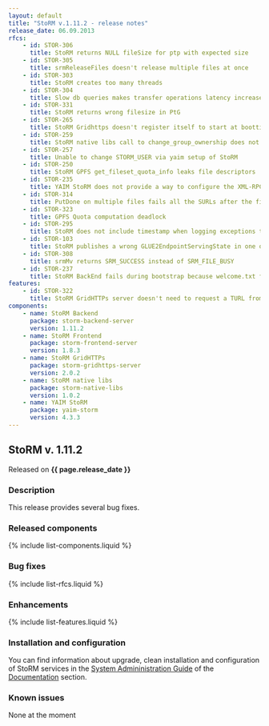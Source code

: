 ```yaml
---
layout: default
title: "StoRM v.1.11.2 - release notes"
release_date: 06.09.2013
rfcs:
    - id: STOR-306
      title: StoRM returns NULL fileSize for ptp with expected size
    - id: STOR-305
      title: srmReleaseFiles doesn't release multiple files at once
    - id: STOR-303
      title: StoRM creates too many threads
    - id: STOR-304
      title: Slow db queries makes transfer operations latency increase
    - id: STOR-331
      title: StoRM returns wrong filesize in PtG
    - id: STOR-265
      title: StoRM Gridhttps doesn't register itself to start at boottime
    - id: STOR-259
      title: StoRM native libs call to change_group_ownership does not correctly forward exceptions to the parent java process
    - id: STOR-257
      title: Unable to change STORM_USER via yaim setup of StoRM
    - id: STOR-250
      title: StoRM GPFS get_fileset_quota_info leaks file descriptors
    - id: STOR-235
      title: YAIM StoRM does not provide a way to configure the XML-RPC service port
    - id: STOR-314
      title: PutDone on multiple files fails all the SURLs after the first specified
    - id: STOR-323
      title: GPFS Quota computation deadlock
    - id: STOR-295
      title: StoRM does not include timestamp when logging exceptions to stderr log
    - id: STOR-103
      title: StoRM publishes a wrong GLUE2EndpointServingState in one of the two GLUE2Endpoint
    - id: STOR-308
      title: srmMv returns SRM_SUCCESS instead of SRM_FILE_BUSY
    - id: STOR-237
      title: StoRM BackEnd fails during bootstrap because welcome.txt file is not found
features:
    - id: STOR-322
      title: StoRM GridHTTPs server doesn't need to request a TURL from the BE during transfer requests
components:
    - name: StoRM Backend
      package: storm-backend-server
      version: 1.11.2
    - name: StoRM Frontend
      package: storm-frontend-server
      version: 1.8.3
    - name: StoRM GridHTTPs
      package: storm-gridhttps-server
      version: 2.0.2
    - name: StoRM native libs
      package: storm-native-libs
      version: 1.0.2
    - name: YAIM StoRM
      package: yaim-storm
      version: 4.3.3
---
```


## StoRM v. 1.11.2

Released on **{{ page.release_date }}**

### Description

This release provides several bug fixes.

### Released components

{% include list-components.liquid %}

### Bug fixes

{% include list-rfcs.liquid %}

### Enhancements

{% include list-features.liquid %}

### Installation and configuration

You can find information about upgrade, clean installation and configuration of StoRM services in the [System Admininistration Guide][storm-sysadmin-guide] of the [Documentation][storm-documentation] section.

### Known issues

None at the moment

[storm-documentation]: {{site.baseurl}}/documentation.html
[storm-sysadmin-guide]: {{site.baseurl}}/documentation/sysadmin-guide/1.11.2
